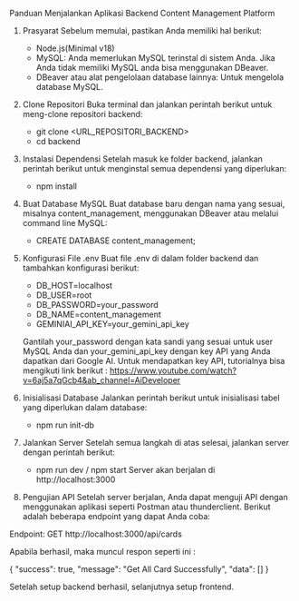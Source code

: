 Panduan Menjalankan Aplikasi Backend Content Management Platform

1. Prasyarat
    Sebelum memulai, pastikan Anda memiliki hal berikut:
   - Node.js(Minimal v18)
   - MySQL: Anda memerlukan MySQL terinstal di sistem Anda. Jika Anda tidak memiliki MySQL anda bisa menggunakan DBeaver.
   - DBeaver atau alat pengelolaan database lainnya: Untuk mengelola database MySQL.
     
2. Clone Repositori
   Buka terminal dan jalankan perintah berikut untuk meng-clone repositori backend:
   - git clone <URL_REPOSITORI_BACKEND>
   - cd backend
     
4. Instalasi Dependensi
   Setelah masuk ke folder backend, jalankan perintah berikut untuk menginstal semua dependensi yang diperlukan:
   - npm install
  
5. Buat Database MySQL
   Buat database baru dengan nama yang sesuai, misalnya content_management, menggunakan DBeaver atau melalui command line MySQL:
   - CREATE DATABASE content_management;
     
6. Konfigurasi File .env
   Buat file .env di dalam folder backend dan tambahkan konfigurasi berikut:
   - DB_HOST=localhost
   - DB_USER=root
   - DB_PASSWORD=your_password
   - DB_NAME=content_management
   - GEMINIAI_API_KEY=your_gemini_api_key
     
   Gantilah your_password dengan kata sandi yang sesuai untuk user MySQL Anda dan your_gemini_api_key dengan key API yang Anda dapatkan dari Google AI.
   Untuk mendapatkan key API, tutorialnya bisa mengikuti link berikut : https://www.youtube.com/watch?v=6aj5a7qGcb4&ab_channel=AiDeveloper

7. Inisialisasi Database
   Jalankan perintah berikut untuk inisialisasi tabel yang diperlukan dalam database:
   - npm run init-db

8. Jalankan Server
   Setelah semua langkah di atas selesai, jalankan server dengan perintah berikut:
   - npm run dev / npm start
   Server akan berjalan di http://localhost:3000

9. Pengujian API
Setelah server berjalan, Anda dapat menguji API dengan menggunakan aplikasi seperti Postman atau thunderclient. Berikut adalah beberapa endpoint yang dapat Anda coba:

Endpoint: GET http://localhost:3000/api/cards

Apabila berhasil, maka muncul respon seperti ini :

{
  "success": true,
  "message": "Get All Card Successfully",
  "data": []
}

Setelah setup backend berhasil, selanjutnya setup frontend.
   

